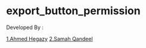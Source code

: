 # export_button_permission

Developed By :

[1.Ahmed Hegazy](https://www.linkedin.com/in/ahmedhegazy1995/)
[2.Samah Qandeel](https://www.linkedin.com/in/samah-kandil-odoo/)
